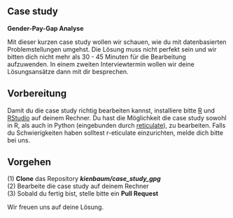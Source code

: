 ## Case study 
**Gender-Pay-Gap Analyse**

Mit dieser kurzen case study wollen wir schauen, wie du mit datenbasierten Problemstellungen umgehst. Die Lösung muss nicht perfekt sein und wir bitten dich nicht mehr als 30 - 45 Minuten für die Bearbeitung aufzuwenden. In einem zweiten Interviewtermin wollen wir deine Lösungsansätze dann mit dir besprechen.

## Vorbereitung
Damit du die case study richtig bearbeiten kannst, installiere bitte [R](https://cran.r-project.org/) und [RStudio](https://posit.co/download/rstudio-desktop/) auf deinem Rechner. Du hast die Möglichkeit die case study sowohl in R, als auch in Python (eingebunden durch [reticulate](https://rstudio.github.io/reticulate/)), zu bearbeiten. Falls du Schwierigkeiten haben solltest r-eticulate einzurichten, melde dich bitte bei uns. 

## Vorgehen
(1) **Clone** das Repository ***kienbaum/case_study_gpg*** <br>
(2) Bearbeite die case study auf deinem Rechner <br>
(3) Sobald du fertig bist, stelle bitte ein **Pull Request** <br>

Wir freuen uns auf deine Lösung. 
